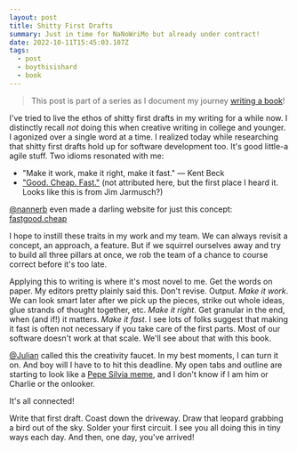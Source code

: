 ```yaml
---
layout: post
title: Shitty First Drafts
summary: Just in time for NaNoWriMo but already under contract!
date: 2022-10-11T15:45:03.107Z
tags:
  - post
  - boythisishard
  - book
---
```


> This post is part of a series as I document my journey [writing a book](https://brianmuenzenmeyer.com/book "‌")!

I've tried to live the ethos of shitty first drafts in my writing for a while now. I distinctly recall _not_ doing this when creative writing in college and younger. I agonized over a single word at a time. I realized today while researching that shitty first drafts hold up for software development too. It's good little-a agile stuff. Two idioms resonated with me:

- "Make it work, make it right, make it fast." — Kent Beck
- ["Good. Cheap. Fast."](https://reactjs.org/blog/2020/12/21/data-fetching-with-react-server-components.html "‌") (not attributed here, but the first place I heard it. Looks like this is from Jim Jarmusch?)

[@nannerb](https://twitter.com/nannerb "‌") even made a darling website for just this concept: [fastgood.cheap](https://fastgood.cheap/ "‌")

I hope to instill these traits in my work and my team. We can always revisit a concept, an approach, a feature. But if we squirrel ourselves away and try to build all three pillars at once, we rob the team of a chance to course correct before it's too late.

Applying this to writing is where it's most novel to me. Get the words on paper. My editors pretty plainly said this. Don't revise. Output. _Make it work_. We can look smart later after we pick up the pieces, strike out whole ideas, glue strands of thought together, etc. _Make it right_. Get granular in the end, when (and if!) it matters. _Make it fast_. I see lots of folks suggest that making it fast is often not necessary if you take care of the first parts. Most of our software doesn't work at that scale. We'll see about that with this book.

[@Julian](https://twitter.com/julian/status/1402356391558352896 "‌") called this the creativity faucet. In my best moments, I can turn it on. And boy will I have to to hit this deadline. My open tabs and outline are starting to look like a [Pepe Silvia meme](https://knowyourmeme.com/memes/pepe-silvia "‌"), and I don't know if I am him or Charlie or the onlooker.

It's all connected!

Write that first draft. Coast down the driveway. Draw that leopard grabbing a bird out of the sky. Solder your first circuit. I see you all doing this in tiny ways each day. And then, one day, you've arrived!
